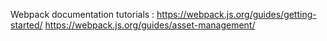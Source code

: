 Webpack documentation tutorials : 
https://webpack.js.org/guides/getting-started/
https://webpack.js.org/guides/asset-management/